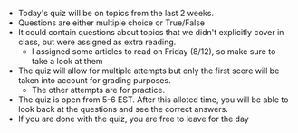 - Today's quiz will be on topics from the last 2 weeks. 
- Questions are either multiple choice or True/False
- It could contain questions about topics that we didn't explicitly cover in class, but were assigned as extra reading. 
    - I assigned some articles to read on Friday (8/12), so make sure to take a look at them
- The quiz will allow for multiple attempts but only the first score will be taken into account for grading purposes.
    - The other attempts are for practice.
- The quiz is open from 5-6 EST. After this alloted time, you will be able to look back at the questions and see the correct answers. 
- If you are done with the quiz, you are free to leave for the day